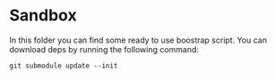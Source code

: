 # Sandbox

In this folder you can find some ready to use boostrap script.
You can download deps by running the following command:

    git submodule update --init